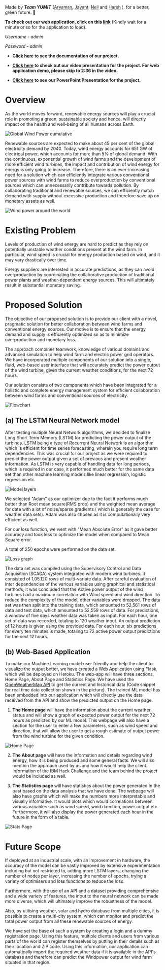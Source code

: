 Made by ***Team YUMIT*** ([Aryaman](https://github.com/aryu99), [Jayant](https://github.com/Vjayant7), [Neil](https://github.com/NeilS99) and [Harsh](https://github.com/Harsh1347) ), for a better, green future. :deciduous_tree: 

**To check out our web application, click on this [link](https://mighty-mit.herokuapp.com/)** (Kindly wait for a minute or so for the application to load).

*Username - admin*

*Password - admin*

- **[Click here](https://drive.google.com/file/d/1Ha34xwBTvlzedlPrXwR0quc9WN2CPsG5/view?usp=sharing) to see the documentation of our project.**

- **[Click here](https://drive.google.com/file/d/1kY-niv9kU3Jquc3cabrvWrytKa1_y7fi/view) to check out our video presentation for the project. For web application demo, please skip to 2:36 in the video.**

- **[Click here](https://drive.google.com/file/d/1PiDVahMZQIPEkTR7_MzHGGFaVYHLwIbS/view?usp=sharing) to see our PowerPoint Presentation for the project.**

# Overview

As the world moves forward, renewable energy sources will play a crucial role in promoting a green, sustainable society and hence, will directly impact on the health and well-being of all humans across Earth.

![Global Wind Power cumulative](https://upload.wikimedia.org/wikipedia/commons/thumb/1/1d/Global_Wind_Power_Cumulative_Capacity.svg/720px-Global_Wind_Power_Cumulative_Capacity.svg.png)

Renewable sources are expected to make about 45 per cent of the global electricity demand by 2040. Today, wind energy accounts for 651 GW of electrical power, which accounts for more than 5% of global demand. With the continuous, exponential growth of wind farms and the development of more efficient wind turbines, the impact and contribution of wind energy for energy is only going to increase. Therefore, there is an ever-increasing need for a solution which can efficiently integrate various conventional power sources with wind farms to reduce overproduction by conventional sources which can unnecessarily contribute towards pollution. By collaborating traditional and renewable sources, we can efficiently match demand with supply without excessive production and therefore save up on monetary assets as well.

![Wind power around the world](https://i.imgur.com/fGzoPtF.png)

# Existing Problem

Levels of production of wind energy are hard to predict as they rely on potentially unstable weather conditions present at the wind farm. In particular, wind speed is crucial for energy production based on wind, and it may vary drastically over time. 

Energy suppliers are interested in accurate predictions, as they can avoid overproduction by coordinating the collaborative production of traditional power plants and weather-dependent energy sources. This will ultimately result in substantial monetary saving.

# Proposed Solution

The objective of our proposed solution is to provide our client with a novel, pragmatic solution for better collaboration between wind farms and conventional energy sources. Our motive is to ensure that the energy demand and supply is efficiently optimized so as to minimize overproduction and monetary loss. 

The approach combines teamwork, knowledge of various domains and advanced simulation to help wind farm and electric power grid operators. We have incorporated multiple components of our solution into a single, fluid, web-based user interface that will accurately predict the power output of the wind turbine, given the current weather conditions, for the next 72 hours.

Our solution consists of two components which have been integrated for a holistic and complete energy management system for efficient collaboration between wind farms and conventional sources of electricity. 

![Flowchart](https://i.imgur.com/4iSELDO.png)

## (a) The LSTM Neural Network model

After testing multiple Neural Network algorithms, we decided to finalize Long Short Term Memory (LSTM) for predicting the power output of the turbines. LSTM being a type of Recurrent Neural Network is an algorithm which is efficient for time series forecasting, wherein you require long term dependencies. This was crucial for our project as we were required to predict the power output given a set of previous and present weather information. As LSTM is very capable of handling data for long periods, which is required in our case, it performed much better for the same data set than other machine learning models like linear regression, logistic regression etc. 

![Model layers](https://i.imgur.com/ybG5UIz.png)

We selected "Adam" as our optimizer due to the fact it performs much better than Root mean square(RMS prop) and the weighted mean average for data with a lot of noise/sparse gradients ( which is generally the case for weather data sets). Adam was also chosen as it is computationally very efficient as well.

For our loss function, we went with "Mean Absolute Error" as it gave better accuracy and took less to optimize the model when compared to  Mean Square error.

A total of 250 epochs were performed on the data set.

![Loss graph](https://i.imgur.com/t4XnOje.png)

The data set was compiled using the Supervisory Control and Data Acquisition (SCADA) system integrated with modern wind turbines. It consisted of 1,05,120 rows of multi-variate data. After careful evaluation of inter dependencies of the various variables using graphical and statistical methods, it was concluded that the Active power output of the wind turbines had a maximum correlation with Wind speed and wind direction. To reduce the complexity of the model, other variables were dropped. The data set was then split into the training data, which amounted to 52,561 rows of data and test data, which amounted to 52,559 rows of data. For predictions, a window of five days weather data was taken as input. For each hour, one set of data was recorded, totaling to 120 weather input. An output prediction of 12 hours is given using the provided data. For each hour, six predictions for every ten minutes is made, totaling to 72 active power output predictions for the next 12 hours. 

## (b) Web-Based Application

To make our Machine Learning model user friendly and help the client to visualize the output better, we have created a Web Application using Flask, which will be deployed on Heroku. The web-app will have three sections, Home Page, About Page and Statistics Page. We have used the [OpenWeatherMap API](https://openweathermap.org/api) to get the current and historical data (Code snippet for real time data collection shown in the picture). The trained ML model has been embedded into our application which will directly use the data received from the API and show the predicted output on the Home page.

1. **The Home page** will have the information about the current weather status and will show a graph of expected power output for the next 72 hours as predicted by our ML model. This webpage will also have a section for the user to enter a few parameters, such as wind speed and direction, that will allow the user to get a rough estimate of output power from the wind turbine for the given condition.

![Home Page](https://i.imgur.com/caNwDMP.jpg)

2. **The About page** will have the information and details regarding wind energy, how it is being produced and some general facts. We will also mention the approach used by us and how it would help the client. Information of the IBM Hack Challenge and the team behind the project would be included as well.

3. **The Statistics page** will have statistics about the power generated in the past based on the data analysis that we have done. The webpage will also have graphs which will make the numbers more interpretable and visually informative. It would plots which would correlations between various variables such as wind speed, wind direction, power output etc. Furthermore, it will also display the power generated each hour in the future in the form of a table. 

![Stats Page](https://i.imgur.com/HZNtLbl.png)

# Future Scope

If deployed at an industrial scale, with an improvement in hardware, the accuracy of the model can be vastly improved by extensive experimentation including but not restricted to, adding more LSTM layers, changing the number of nodes per layer, increasing the number of epochs, trying a variety of optimisers and loss functions to reduce the loss.

Furthermore, with the use of an API and a dataset providing comprehensive and a wide variety of features, the input to the neural network can be made more diverse, which will ultimately improve the robustness of the model.

Also, by utilising weather, solar and hydro database from multiple cities, it is possible to create a multi-city system, which can monitor and predict the total power output from all these renewable sources of energy. 

We have set the base of such a system by creating a login and a dummy registration page. Using this feature, multiple clients and users from various parts of the world can register themselves by putting in their details such as their location and ZIP code. Using this information, our application can automatically import the required weather data if it is available in the API's database and therefore can predict the Windpower output for wind farm situated in that region.
